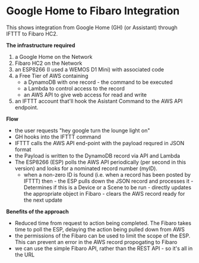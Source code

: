 # Google Home to Fibaro Integration

This shows integration from Google Home (GH) (or Assistant) through IFTTT to Fibaro HC2.

**The infrastructure required**
1. a Google Home on the Network
2.  Fibaro HC2 on the Network
3.  an ESP8266 (I used a WEMOS D1 Mini) with associated code
4.  a Free Tier of AWS containing
    - a DynamoDB with one record - the command to be executed
    - a Lambda to control access to the record
    - an AWS API to give web access for read and write
5.  an IFTTT account that'll hook the Asistant Command to the AWS API endpoint.

**Flow**
- the user requests "hey google turn the lounge light on"
- GH hooks into the IFTTT command
- IFTTT calls the AWS API end-point with the payload requred in JSON format
- the Payload is written to the DynamoDB record via API and Lambda
- The ESP8266 (ESP) polls the AWS API periodically (per second in this version) and looks for a nominated record number (myID).
	-	when a non-zero ID is found (i.e. when a record has been posted by IFTTT) then 
			- the ESP pulls down the JSON record and processes it
			- Determines if this is a Device or a Scene to be run
			- directly updates the appropriate object in Fibaro
			- clears the AWS record ready for the next update
			
**Benefits of the approach**
- Reduced time from request to action being completed.  The Fibaro takes time to poll the ESP, delaying the action being pulled down from AWS
- the permissions of the Fibaro can be used to limit the scope of the ESP.  This can prevent an error in the AWS record propogating to Fibaro
- we can use the simple Fibaro API, rather than the REST API - so it's all in the URL


